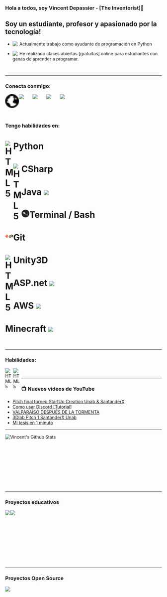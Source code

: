 ### Hola a todos, soy Vincent Depassier - [The Inventorist]👋

## Soy un estudiante, profesor y apasionado por la tecnología!
- <img align="left" width="22px" src="https://img.icons8.com/color/48/000000/python.png"/> Actualmente trabajo como ayudante de programación en Python

- <img align="left" width="22px" src="https://img.icons8.com/color/48/000000/youtube-squared.png"/> He realizado clases abiertas [gratuitas] online para estudiantes con ganas de aprender a programar.

<br/>

---

### Conecta conmigo:

<a href= "https://theinventorist.cl" target="_blank">
  <img align="left" width="44px" src="https://raw.githubusercontent.com/iconic/open-iconic/master/svg/globe.svg" />
</a>

<a href= "https://www.youtube.com/channel/UCorEC6DwpOxSTTYtpImVI_w" target="_blank">
  <img align="left" width="44px" src="https://cdn.jsdelivr.net/npm/simple-icons@v3/icons/youtube.svg" />
</a>

<a href= "https://twitter.com/TheInventorist" target="_blank">
  <img align="left" width="44px" src="https://cdn.jsdelivr.net/npm/simple-icons@v3/icons/twitter.svg" />
</a>

<a href= "https://www.linkedin.com/in/vincent-depassier/" target="_blank">
  <img align="left" width="44px" src="https://cdn.jsdelivr.net/npm/simple-icons@v3/icons/linkedin.svg" />
</a>

<a href= "https://www.instagram.com/the_inventorist/" target="_blank">
  <img align="left" width="44px" src="https://cdn.jsdelivr.net/npm/simple-icons@v3/icons/instagram.svg" />
</a>


<br/>
<br/>
<br/>
<br/>

### Tengo habilidades en:


# Python          <img align="left" alt="HTML5" width="26px" src="https://img.icons8.com/color/48/000000/python.png" />
# CSharp          <img align="left" alt="HTML5" width="26px" src="https://img.icons8.com/color/48/000000/c-sharp-logo-2.png" />
# Java            <img src="https://img.icons8.com/color/50/000000/java-coffee-cup-logo.png"/>
# Terminal / Bash <img align="left" alt="HTML5" width="26px" src="https://raw.githubusercontent.com/github/explore/80688e429a7d4ef2fca1e82350fe8e3517d3494d/topics/terminal/terminal.png" />
# Git             <img align="left" alt="Git" width="26px" src="https://raw.githubusercontent.com/github/explore/80688e429a7d4ef2fca1e82350fe8e3517d3494d/topics/git/git.png" />
# Unity3D         <img align="left" alt="HTML5" width="26px" src="https://img.icons8.com/ios-filled/50/000000/unity.png" />
# ASP.net         <img src="https://img.icons8.com/color/50/000000/asp.png"/>
# AWS             <img src="https://img.icons8.com/color/50/000000/amazon-web-services.png"/>
# Minecraft       <img src="https://img.icons8.com/color/50/000000/minecraft-pickaxe.png"/>


<br />

---

### Habilidades:

<img align="left" alt="HTML5" width="26px" src="https://img.icons8.com/fluent/48/000000/commercial-development-management.png"/>
<img align="left" alt="HTML5" width="26px" src="https://img.icons8.com/officel/16/000000/class.png"/>

<br />

---

### 📺 Nuevos videos de YouTube
<!-- YOUTUBE:START -->
- [Pitch final torneo StartUp Creation Unab & SantanderX](https://www.youtube.com/watch?v=pt-Rs-Nti4I)
- [Como usar Discord [Tutorial]](https://www.youtube.com/watch?v=6HIT6knXiks)
- [VALPARAÍSO DESPUÉS DE LA TORMENTA](https://www.youtube.com/watch?v=4Ll53BbDSGg)
- [3Dlab Pitch 1 SantanderX Unab](https://www.youtube.com/watch?v=dua9nbogEm8)
- [Mi tesis en 1 minuto](https://www.youtube.com/watch?v=Xlotzoy2Id8)
<!-- YOUTUBE:END -->

---

<img align="left" alt="Vincent's Github Stats" src="https://github-readme-stats.vercel.app/api?username=TheInventorist&show_icons=true&hide_border=true&count_private=true&theme=algolia" />



<br/>
<br/>
<br/>
<br/>
<br/>
<br/>
<br/>
<br/>
<br/>
<br/>

---

### Proyectos educativos
<a href="https://github.com/TheInventorist/Material-Programacion">
  <img align="left" src="https://github-readme-stats.vercel.app/api/pin/?username=theinventorist&repo=Material-Programacion&theme=algolia" />
</a>

<a href="https://github.com/TheInventorist/Mini-Proyectos">
  <img align="left" src="https://github-readme-stats.vercel.app/api/pin/?username=theinventorist&repo=Mini-Proyectos&theme=algolia" />
</a>

<br/>
<br/>
<br/>
<br/>
<br/>
<br/>
<br/>
<br/>
<br/>
<br/>

---

### Proyectos Open Source
<a href="https://github.com/TheInventorist/DjangoGram">
  <img align="left" src="https://github-readme-stats.vercel.app/api/pin/?username=theinventorist&repo=DjangoGram&theme=algolia" />
</a>

<br/>
<br/>
<br/>
<br/>
<br/>
<br/>
<br/>

